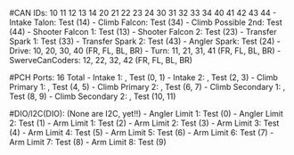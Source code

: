#CAN IDs:
10 11 12 13 14
20 21 22 23 24
30 31 32 33 34
40 41 42 43 44
	- Intake Talon:			Test (14)
	- Climb Falcon:			Test (34)
	- Climb Possible 2nd:	Test (44)
	- Shooter Falcon 1:		Test (13)
	- Shooter Falcon 2:		Test (23)
	- Transfer Spark 1:		Test (33)
	- Transfer Spark 2:		Test (43)
	- Angler Spark:			Test (24)
	- Drive: 10, 20, 30, 40  (FR, FL, BL, BR)
	- Turn: 11, 21, 31, 41	(FR, FL, BL, BR)
	- SwerveCanCoders: 12, 22, 32, 42	(FR, FL, BL, BR)

#PCH Ports: 16 Total
	- Intake 1: ,			Test (0, 1)
	- Intake 2: ,			Test (2, 3)
	- Climb Primary 1: ,		Test (4, 5)
	- Climb Primary 2: ,		Test (6, 7)
	- Climb Secondary 1: ,		Test (8, 9)
	- Climb Secondary 2: ,		Test (10, 11)

#DIO/I2C(DIO): (None are I2C, yet!!)
	- Angler Limit 1:		Test (0)
	- Angler Limit 2:		Test (1)
	- Arm Limit 1:			Test (2)
	- Arm Limit 2:			Test (3)
	- Arm Limit 3:			Test (4)
	- Arm Limit 4:			Test (5)
	- Arm Limit 5:			Test (6)
	- Arm Limit 6:			Test (7)
	- Arm Limit 7:			Test (8)
	- Arm Limit 8:			Test (9)
